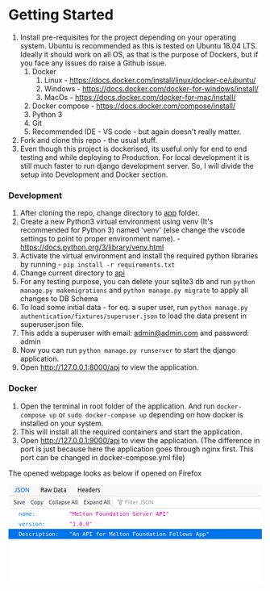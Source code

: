 # Getting Started


1. Install pre-requisites for the project depending on your operating system. Ubuntu is recommended as this is tested on Ubuntu 18.04 LTS. Ideally it should work on all OS, as that is the purpose of Dockers, but if you face any issues do raise a Github issue.
   1. Docker 
      1. Linux - https://docs.docker.com/install/linux/docker-ce/ubuntu/
      2. Windows - https://docs.docker.com/docker-for-windows/install/
      3. MacOs - https://docs.docker.com/docker-for-mac/install/
   2. Docker compose - https://docs.docker.com/compose/install/
   3. Python 3
   4. Git
   5. Recommended IDE - VS code - but again doesn't really matter.
2. Fork and clone this repo - the usual stuff.
3. Even though this project is dockerised, its useful only for end to end testing and while deploying to Production. For local development it is still much faster to run django development server. So, I will divide the setup into Development and Docker section.   

### Development
1. After cloning the repo, change directory to [app](../app) folder.
2. Create a new Python3 virtual environment using venv (It's recommended for Python 3) named 'venv' (else change the vscode settings to point to proper environment name).   - https://docs.python.org/3/library/venv.html
3. Activate the virtual environment and install the required python libraries by running - `pip install -r requirements.txt`
4. Change current directory to [api](../app/api)
5. For any testing purpose, you can delete your sqlite3 db and run  `python manage.py makemigrations` and `python manage.py migrate` to apply all changes to DB Schema
6. To load some initial data - for eq. a super user, run `python manage.py authentication/fixtures/superuser.json` to load the data present in superuser.json file.
7. This adds a superuser with email: admin@admin.com and password: admin
8. Now you can run `python manage.py runserver` to start the django application.
9. Open http://127.0.0.1:8000/api to view the application.


### Docker
1. Open the terminal in root folder of the application. And run `docker-compose up` or `sudo docker-compose up` depending on how docker is installed on your system. 
2. This will install all the required containers and start the application.
3. Open http://127.0.0.1:9000/api to view the application. (The difference in port is just because here the application goes through nginx first. This port can be changed in docker-compose.yml file)

The opened webpage looks as below if opened on Firefox

![Application start](images/application-start.png)
